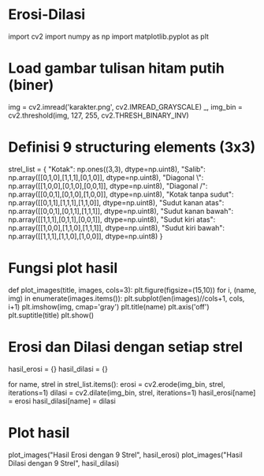 # Erosi-Dilasi
import cv2
import numpy as np
import matplotlib.pyplot as plt

# Load gambar tulisan hitam putih (biner)
img = cv2.imread('karakter.png', cv2.IMREAD_GRAYSCALE)
_, img_bin = cv2.threshold(img, 127, 255, cv2.THRESH_BINARY_INV)

# Definisi 9 structuring elements (3x3)
strel_list = {
    "Kotak": np.ones((3,3), dtype=np.uint8),
    "Salib": np.array([[0,1,0],[1,1,1],[0,1,0]], dtype=np.uint8),
    "Diagonal \\": np.array([[1,0,0],[0,1,0],[0,0,1]], dtype=np.uint8),
    "Diagonal /": np.array([[0,0,1],[0,1,0],[1,0,0]], dtype=np.uint8),
    "Kotak tanpa sudut": np.array([[0,1,1],[1,1,1],[1,1,0]], dtype=np.uint8),
    "Sudut kanan atas": np.array([[0,0,1],[0,1,1],[1,1,1]], dtype=np.uint8),
    "Sudut kanan bawah": np.array([[1,1,1],[0,1,1],[0,0,1]], dtype=np.uint8),
    "Sudut kiri atas": np.array([[1,0,0],[1,1,0],[1,1,1]], dtype=np.uint8),
    "Sudut kiri bawah": np.array([[1,1,1],[1,1,0],[1,0,0]], dtype=np.uint8)
}

# Fungsi plot hasil
def plot_images(title, images, cols=3):
    plt.figure(figsize=(15,10))
    for i, (name, img) in enumerate(images.items()):
        plt.subplot(len(images)//cols+1, cols, i+1)
        plt.imshow(img, cmap='gray')
        plt.title(name)
        plt.axis('off')
    plt.suptitle(title)
    plt.show()

# Erosi dan Dilasi dengan setiap strel
hasil_erosi = {}
hasil_dilasi = {}

for name, strel in strel_list.items():
    erosi = cv2.erode(img_bin, strel, iterations=1)
    dilasi = cv2.dilate(img_bin, strel, iterations=1)
    hasil_erosi[name] = erosi
    hasil_dilasi[name] = dilasi

# Plot hasil
plot_images("Hasil Erosi dengan 9 Strel", hasil_erosi)
plot_images("Hasil Dilasi dengan 9 Strel", hasil_dilasi)
